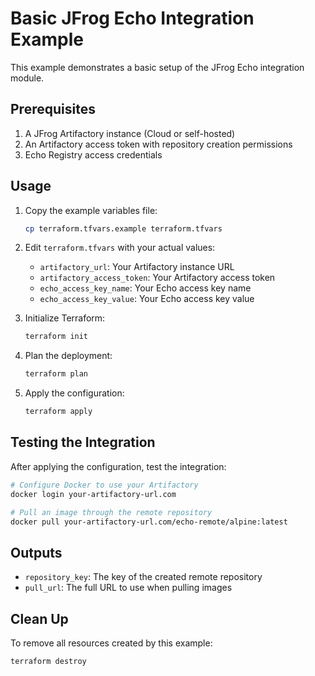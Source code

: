 # Basic JFrog Echo Integration Example

This example demonstrates a basic setup of the JFrog Echo integration module.

## Prerequisites

1. A JFrog Artifactory instance (Cloud or self-hosted)
2. An Artifactory access token with repository creation permissions
3. Echo Registry access credentials

## Usage

1. Copy the example variables file:
   ```bash
   cp terraform.tfvars.example terraform.tfvars
   ```

2. Edit `terraform.tfvars` with your actual values:
   - `artifactory_url`: Your Artifactory instance URL
   - `artifactory_access_token`: Your Artifactory access token
   - `echo_access_key_name`: Your Echo access key name
   - `echo_access_key_value`: Your Echo access key value

3. Initialize Terraform:
   ```bash
   terraform init
   ```

4. Plan the deployment:
   ```bash
   terraform plan
   ```

5. Apply the configuration:
   ```bash
   terraform apply
   ```

## Testing the Integration

After applying the configuration, test the integration:

```bash
# Configure Docker to use your Artifactory
docker login your-artifactory-url.com

# Pull an image through the remote repository
docker pull your-artifactory-url.com/echo-remote/alpine:latest
```

## Outputs

- `repository_key`: The key of the created remote repository
- `pull_url`: The full URL to use when pulling images

## Clean Up

To remove all resources created by this example:

```bash
terraform destroy
``` 